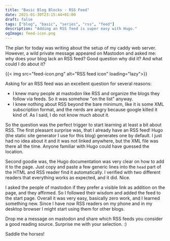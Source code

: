 ```yaml
---
title: "Basic Blog Blocks - RSS Feed"
date: 2021-01-30T23:15:44+01:00
draft: false
tags: ["blog", "basic", "series", "rss", "feed"]
description: "Adding an RSS feed is super easy with Hugo."
ogImage: feed-icon.png
---
```


The plan for today was writing about the setup of my caddy  web server. However, a wild private message appeared on Mastodon and asked me: why does your blog lack an RSS feed? Good question why did it? And what could I do about it? 

{{< img src="feed-icon.png" alt="RSS feed icon" loading="lazy">}}

Asking for an RSS feed was an excellent question for several reasons:
- I knew many people at mastodon like RSS and organize the blogs they follow via feeds. So it was somehow "on the list" anyway.
- I knew nothing about RSS beyond the bare minimum, like it is some XML subscription format, and the nerds are angry because google killed it kind of. As I said, I do not know much about it.

So the question was the perfect trigger to start learning at least a bit about RSS. The first pleasant surprise was, that I already have an RSS feed! Hugo (the static site generator I use for this blog) generates one by default. I just had no idea about it and it was not linked anywhere, but the XML file was there all the time. Anyone familiar with Hugo could have guessed the location.

Second goodie was, the Hugo documentation was very clear on how to add it to the page. Just copy and paste a few generic lines into the `head` part of the HTML and RSS reader find it automatically. I verified with two different readers that everything works as expected, and it did. Nice.

I asked the people of mastodon if they prefer a visible link as addition on the page, and they affirmed. So I followed their wisdom and added the feed to the start page. Overall it was very easy, basically zero work, and I learned something new. Since I have now RSS readers on my phone and in my desktop browser I might start using them for other blogs.

Drop me a message on mastodon and share which RSS feeds you consider a good reading source. Surprise me with your selection. :)

Saddle the horses!